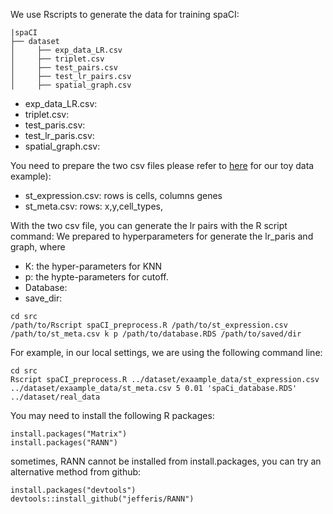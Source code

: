 We use Rscripts to generate the data for training spaCI:
```
|spaCI
├── dataset
│     ├── exp_data_LR.csv
│     ├── triplet.csv
│     ├── test_pairs.csv
│     ├── test_lr_pairs.csv
│     ├── spatial_graph.csv
```

* exp_data_LR.csv: 
* triplet.csv: 
* test_paris.csv:
* test_lr_paris.csv: 
* spatial_graph.csv: 


You need to prepare the two csv files please refer to [here](https://github.com/tonyyang1995/spaCI/tree/main/dataset/example_data) for our toy data example):
* st_expression.csv: rows is cells, columns genes
* st_meta.csv: rows: x,y,cell_types, 


With the two csv file, you can generate the lr pairs with the R script command:
We prepared to hyperparameters for generate the lr_paris and graph, where     
* K: the hyper-parameters for KNN     
* p: the hypte-parameters for cutoff.
* Database: 
* save_dir:   
```
cd src
/path/to/Rscript spaCI_preprocess.R /path/to/st_expression.csv /path/to/st_meta.csv k p /path/to/database.RDS /path/to/saved/dir
```

For example, in our local settings, we are using the following command line:
```
cd src
Rscript spaCI_preprocess.R ../dataset/exaample_data/st_expression.csv ../dataset/exaample_data/st_meta.csv 5 0.01 'spaCi_database.RDS' ../dataset/real_data
```

You may need to install the following R packages:
```
install.packages("Matrix")
install.packages("RANN")
```
sometimes, RANN cannot be installed from install.packages, you can try an alternative method from github:
```
install.packages("devtools")
devtools::install_github("jefferis/RANN")

```
